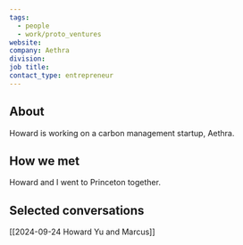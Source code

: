 ```yaml
---
tags:
  - people
  - work/proto_ventures
website: 
company: Aethra
division: 
job title: 
contact_type: entrepreneur
---
```

## About
Howard is working on a carbon management startup, Aethra.


## How we met
Howard and I went to Princeton together. 

## Selected conversations
[[2024-09-24 Howard Yu and Marcus]]